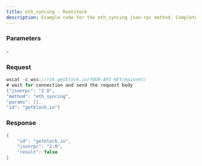 ```yaml
---
title: eth_syncing - Rootstock
description: Example code for the eth_syncing json-rpc method. Сomplete guide on how to use eth_syncing json-rpc in GetBlock.io Web3 documentation.
---
```


### Parameters


\-

### Request

``` java
wscat -c wss://rsk.getblock.io/YOUR-API-KEY/mainnet/ 
# wait for connection and send the request body 
{"jsonrpc": "2.0",
"method": "eth_syncing",
"params": [],
"id": "getblock.io"}
```

###  Response

``` java
{
    "id": "getblock.io",
    "jsonrpc": "2.0",
    "result": false
}
```

